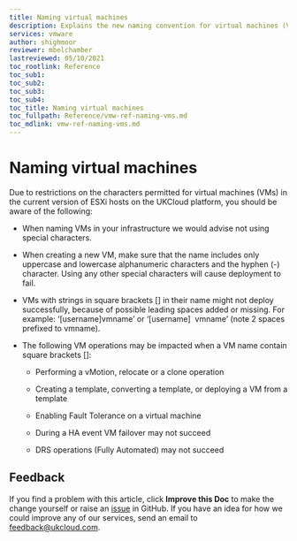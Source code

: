 ```yaml
---
title: Naming virtual machines
description: Explains the new naming convention for virtual machines (VMs) in UKCloud for VMware
services: vmware
author: shighmoor
reviewer: mbelchamber
lastreviewed: 05/10/2021
toc_rootlink: Reference
toc_sub1: 
toc_sub2:
toc_sub3:
toc_sub4:
toc_title: Naming virtual machines
toc_fullpath: Reference/vmw-ref-naming-vms.md
toc_mdlink: vmw-ref-naming-vms.md
---
```


# Naming virtual machines

Due to restrictions on the characters permitted for virtual machines (VMs) in the current version of ESXi hosts on the UKCloud platform, you should be aware of the following:

- When naming VMs in your infrastructure we would advise not using special characters. 

- When creating a new VM, make sure that the name includes only uppercase and lowercase alphanumeric characters and the hyphen (-) character. Using any other special characters will cause deployment to fail.

- VMs with strings in square brackets [] in their name might not deploy successfully, because of possible leading spaces added or missing. For example: ‘[username]vmname’ or ‘[username]&nbsp;&nbsp;vmname’ (note 2 spaces prefixed to vmname).

- The following VM operations may be impacted when a VM name contain square brackets []:

  -	Performing a vMotion, relocate or a clone operation

  -	Creating a template, converting a template, or deploying a VM from a template

  -	Enabling Fault Tolerance on a virtual machine

  -	During a HA event VM failover may not succeed

  -	DRS operations (Fully Automated) may not succeed

## Feedback

If you find a problem with this article, click **Improve this Doc** to make the change yourself or raise an [issue](https://github.com/UKCloud/documentation/issues) in GitHub. If you have an idea for how we could improve any of our services, send an email to <feedback@ukcloud.com>.

